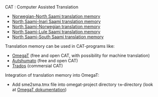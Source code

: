 CAT : Computer Assisted Translation


* [Norwegian-North Saami translation memory](http://divvun.no/static_files/nob2sme-tmx.zip)
* [North Saami-Inari Saami translation memory](http://divvun.no/static_files/sme2smn-tmx.zip)
* [North Saami-Norwegian translation memory](http://divvun.no/static_files/sme2nob.tmx.zip)
* [North Saami-Lule Saami translation memory](http://divvun.no/static_files/sme2smj.tmx.zip)
* [North Saami-South Saami translation memory](http://divvun.no/static_files/sme2sma.tmx.zip)


Translation memory can be used in CAT-programs like:


* [OmegaT](omegat.sme.html) (free and open CAT, with possibility for machine translation)
* [Autshumato](autshumato.html) (free and open CAT)
* [Trados](https://sv.wikipedia.org/wiki/Trados) (commersial CAT)




Integration of translation memory into OmegaT:
* Add sme2sma.tmx file into omegat-project directory `tm`-directory (look at [OmegaT dokumentation](https://omegat.sourceforge.io/manual-standard/en/chapter.translation.memories.html))


